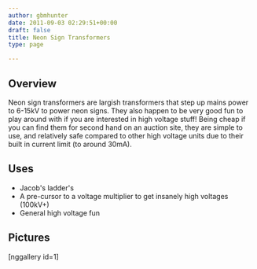 ```yaml
---
author: gbmhunter
date: 2011-09-03 02:29:51+00:00
draft: false
title: Neon Sign Transformers
type: page

---
```


## Overview

Neon sign transformers are largish transformers that step up mains power to 6-15kV to power neon signs. They also happen to be very good fun to play around with if you are interested in high voltage stuff! Being cheap if you can find them for second hand on an auction site, they are simple to use, and relatively safe compared to other high voltage units due to their built in current limit (to around 30mA).

## Uses

* Jacob's ladder's
* A pre-cursor to a voltage multiplier to get insanely high voltages (100kV+)
* General high voltage fun

## Pictures

[nggallery id=1]
